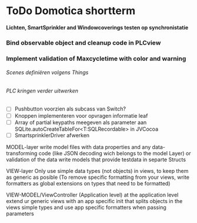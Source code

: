 #  ToDo Domotica shortterm

#### Lichten, SmartSprinkler and Windowcoverings testen op synchronistatie


### Bind observable object and cleanup code in PLCview
### Implement validation of Maxcycletime with color and warning


###### Scenes definiëren volgens Things

###### PLC kringen verder uitwerken
- [ ]   Pushbutton voorzien als subcass van Switch?
- [ ]  Knoppen implementeren voor opvragen informatie leaf
- [ ]  Array of partial keypaths meegeven als parameter aan SQLite.autoCreateTableFor<T:SQLRecordable> in JVCocoa
- [ ]  SmartsprinklerDriver afwerken

MODEL-layer
write model files with data properties and any data-transforming code (like JSON decoding wich belongs to the model Layer) or validation of the data
write models that provide testdata in separte Structs

VIEW-layer
Only use simple data types (not objects) in views, to keep them as generic as posible
(To remove specific formatting from your views, write formatters as global extensions on types that need to be formatted)

VIEW-MODEL/ViewController (Application level)
at the application level extend  ur generic views with an app specific init that splits objects in the views simple types and use app specific formatters when passing parameters

